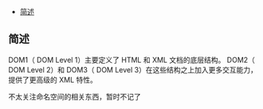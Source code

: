 <!-- START doctoc generated TOC please keep comment here to allow auto update -->
<!-- DON'T EDIT THIS SECTION, INSTEAD RE-RUN doctoc TO UPDATE -->


- [简述](#%E7%AE%80%E8%BF%B0)

<!-- END doctoc generated TOC please keep comment here to allow auto update -->

## 简述

DOM1（ DOM Level 1）主要定义了 HTML 和 XML 文档的底层结构。 DOM2（ DOM Level 2）和 DOM3（ DOM Level 3）在这些结构之上加入更多交互能力，提供了更高级的 XML 特性。

不太关注命名空间的相关东西，暂时不记了

